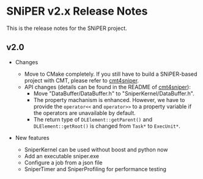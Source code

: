 # SNiPER v2.x Release Notes

This is the release notes for the SNiPER project.

## v2.0

- Changes
  - Move to CMake completely. If you still have to build a SNiPER-based project with CMT, please refer to [cmt4sniper](https://github.com/SNiPER-Framework/cmt4sniper).
  - API changes (details can be found in the README of [cmt4sniper](https://github.com/SNiPER-Framework/cmt4sniper)):
    - Move "DataBuffer/DataBuffer.h" to "SniperKernel/DataBuffer.h".
    - The property machanism is enhanced. However, we have to provide the `operator<<` and `operator>>` to a property variable if the operators are unavailable by default.
    - The return type of `DLElement::getParent()` and `DLElement::getRoot()` is changed from `Task*` to `ExecUnit*`.

- New features
  - SniperKernel can be used without boost and python now
  - Add an executable sniper.exe
  - Configure a job from a json file
  - SniperTimer and SniperProfiling for performance testing
